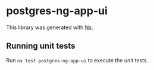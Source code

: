 # postgres-ng-app-ui

This library was generated with [Nx](https://nx.dev).

## Running unit tests

Run `nx test postgres-ng-app-ui` to execute the unit tests.
